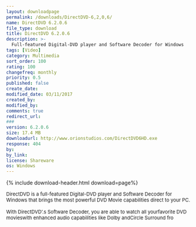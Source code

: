 ```yaml
---
layout: downloadpage
permalink: /downloads/DirectDVD-6,2,0,6/
name: DirectDVD 6.2.0.6
file_type: download
title: DirectDVD 6.2.0.6
description: >-
  Full-featured Digital-DVD player and Software Decoder for Windows
tags: [Video]
category: Multimedia
sort_order: 100
rating: 100
changefreq: monthly
priority: 0.5
published: false
create_date: 
modified_date: 03/11/2017
created_by: 
modified_by: 
comments: true
redirect_url: 
### 
version: 6.2.0.6
size: 17.4 MB
downloadurl: http://www.orionstudios.com/DirectDVD6HD.exe
response: 404
by: 
by_link: 
license: Shareware
os: Windows
---
```


{% include download-header.html download=page%}

<p style="fix-download-text !important">
<p><font size="2">DirectDVD is a full-featured Digital-DVD player and Software Decoder for Windows that brings the most powerful DVD Movie capabilities direct to your PC. <br />
<br />
With DirectDVD’.s Software Decoder, you are able to watch all yourfavorite DVD movieswith enhanced audio capabilities like Dolby andCircle Surround fro</font></p></p>
